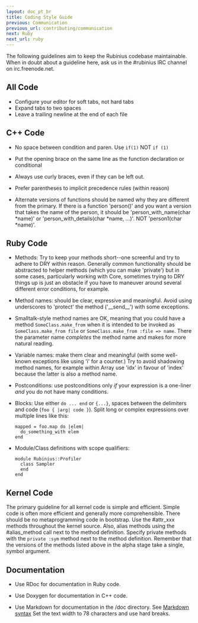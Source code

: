 ```yaml
---
layout: doc_pt_br
title: Coding Style Guide
previous: Communication
previous_url: contributing/communication
next: Ruby
next_url: ruby
---
```


The following guidelines aim to keep the Rubinius codebase maintainable. When
in doubt about a guideline here, ask us in the #rubinius IRC channel on
irc.freenode.net.


## All Code

  * Configure your editor for soft tabs, not hard tabs
  * Expand tabs to two spaces
  * Leave a trailing newline at the end of each file


## C++ Code

  * No space between condition and paren.
      Use `if(1)` NOT `if (1)`

  * Put the opening brace on the same line as the function declaration or
    conditional

  * Always use curly braces, even if they can be left out.

  * Prefer parentheses to implicit precedence rules (within reason)

  * Alternate versions of functions should be named why they are different
    from the primary.  If there is a function 'person()' and you want a
    version that takes the name of the person, it should be
    'person_with_name(char \*name)' or 'person_with_details(char \*name, ...)'.
    NOT 'person1(char \*name)'.


## Ruby Code

  * Methods: Try to keep your methods short--one screenful and try to adhere
    to DRY within reason. Generally common functionality should be abstracted
    to helper methods (which you can make 'private') but in some cases,
    particularly working with Core, sometimes trying to DRY things up is just
    an obstacle if you have to maneuver around several different error
    conditions, for example.

  * Method names: should be clear, expressive and meaningful. Avoid using
    underscores to 'protect' the method ('\_\_send\_\_') with some exceptions.

  * Smalltalk-style method names are OK, meaning that you could have a method
    `SomeClass.make_from` when it is intended to be invoked as
    `SomeClass.make_from file` or `SomeClass.make_from :file => name`. There
    the parameter name _completes_ the method name and makes for more natural
    reading.

  * Variable names: make them clear and meaningful (with some well-known
    exceptions like using 'i' for a counter.) Try to avoid shadowing method
    names, for example within Array use 'idx' in favour of 'index' because the
    latter is also a method name.

  * Postconditions: use postconditions only *if* your expression is a
    one-liner *and* you do not have many conditions.

  * Blocks: Use either `do ... end` or `{...}`, spaces between the delimiters
    and code (`foo { |arg| code }`). Split long or complex expressions over
    multiple lines like this:

        mapped = foo.map do |elem|
          do_something_with elem
        end

  * Module/Class definitions with scope qualifiers:

        module Rubinius::Profiler
          class Sampler
          end
        end

## Kernel Code

The primary guideline for all kernel code is simple and efficient. Simple code
is often more efficient and generally more comprehensible. There should be no
metaprogramming code in bootstrap. Use the #attr_xxx methods throughout the
kernel source. Also, alias methods using the #alias_method call next to the
method definition. Specify private methods with the `private :sym` method next
to the method definition.  Remember that the versions of the methods listed
above in the alpha stage take a single, symbol argument.

## Documentation

  * Use RDoc for documentation in Ruby code.

  * Use Doxygen for documentation in C++ code.

  * Use Markdown for documentation in the /doc directory. See [Markdown
    syntax](https://daringfireball.net/projects/markdown/syntax) Set the text
    width to 78 characters and use hard breaks.
